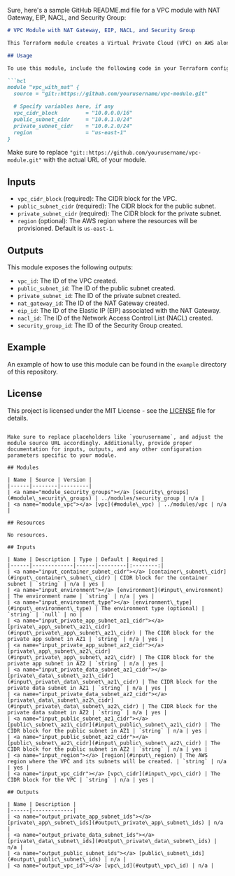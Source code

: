 Sure, here's a sample GitHub README.md file for a VPC module with NAT Gateway, EIP, NACL, and Security Group:

```markdown
# VPC Module with NAT Gateway, EIP, NACL, and Security Group

This Terraform module creates a Virtual Private Cloud (VPC) on AWS along with a NAT Gateway, Elastic IP (EIP), Network Access Control List (NACL), and Security Group.

## Usage

To use this module, include the following code in your Terraform configuration:

```hcl
module "vpc_with_nat" {
  source = "git::https://github.com/yourusername/vpc-module.git"

  # Specify variables here, if any
  vpc_cidr_block         = "10.0.0.0/16"
  public_subnet_cidr     = "10.0.1.0/24"
  private_subnet_cidr    = "10.0.2.0/24"
  region                 = "us-east-1"
}
```

Make sure to replace `"git::https://github.com/yourusername/vpc-module.git"` with the actual URL of your module.

## Inputs

- `vpc_cidr_block` (required): The CIDR block for the VPC.
- `public_subnet_cidr` (required): The CIDR block for the public subnet.
- `private_subnet_cidr` (required): The CIDR block for the private subnet.
- `region` (optional): The AWS region where the resources will be provisioned. Default is `us-east-1`.

## Outputs

This module exposes the following outputs:

- `vpc_id`: The ID of the VPC created.
- `public_subnet_id`: The ID of the public subnet created.
- `private_subnet_id`: The ID of the private subnet created.
- `nat_gateway_id`: The ID of the NAT Gateway created.
- `eip_id`: The ID of the Elastic IP (EIP) associated with the NAT Gateway.
- `nacl_id`: The ID of the Network Access Control List (NACL) created.
- `security_group_id`: The ID of the Security Group created.

## Example

An example of how to use this module can be found in the `example` directory of this repository.

## License

This project is licensed under the MIT License - see the [LICENSE](LICENSE) file for details.
```

Make sure to replace placeholders like `yourusername`, and adjust the module source URL accordingly. Additionally, provide proper documentation for inputs, outputs, and any other configuration parameters specific to your module.

## Modules

| Name | Source | Version |
|------|--------|---------|
| <a name="module_security_groups"></a> [security\_groups](#module\_security\_groups) | ../modules/security_group | n/a |
| <a name="module_vpc"></a> [vpc](#module\_vpc) | ../modules/vpc | n/a |

## Resources

No resources.

## Inputs

| Name | Description | Type | Default | Required |
|------|-------------|------|---------|:--------:|
| <a name="input_container_subnet_cidr"></a> [container\_subnet\_cidr](#input\_container\_subnet\_cidr) | CIDR block for the container subnet | `string` | n/a | yes |
| <a name="input_environment"></a> [environment](#input\_environment) | The environment name | `string` | n/a | yes |
| <a name="input_environment_type"></a> [environment\_type](#input\_environment\_type) | The environment type (optional) | `string` | `null` | no |
| <a name="input_private_app_subnet_az1_cidr"></a> [private\_app\_subnet\_az1\_cidr](#input\_private\_app\_subnet\_az1\_cidr) | The CIDR block for the private app subnet in AZ1 | `string` | n/a | yes |
| <a name="input_private_app_subnet_az2_cidr"></a> [private\_app\_subnet\_az2\_cidr](#input\_private\_app\_subnet\_az2\_cidr) | The CIDR block for the private app subnet in AZ2 | `string` | n/a | yes |
| <a name="input_private_data_subnet_az1_cidr"></a> [private\_data\_subnet\_az1\_cidr](#input\_private\_data\_subnet\_az1\_cidr) | The CIDR block for the private data subnet in AZ1 | `string` | n/a | yes |
| <a name="input_private_data_subnet_az2_cidr"></a> [private\_data\_subnet\_az2\_cidr](#input\_private\_data\_subnet\_az2\_cidr) | The CIDR block for the private data subnet in AZ2 | `string` | n/a | yes |
| <a name="input_public_subnet_az1_cidr"></a> [public\_subnet\_az1\_cidr](#input\_public\_subnet\_az1\_cidr) | The CIDR block for the public subnet in AZ1 | `string` | n/a | yes |
| <a name="input_public_subnet_az2_cidr"></a> [public\_subnet\_az2\_cidr](#input\_public\_subnet\_az2\_cidr) | The CIDR block for the public subnet in AZ2 | `string` | n/a | yes |
| <a name="input_region"></a> [region](#input\_region) | The AWS region where the VPC and its subnets will be created. | `string` | n/a | yes |
| <a name="input_vpc_cidr"></a> [vpc\_cidr](#input\_vpc\_cidr) | The CIDR block for the VPC | `string` | n/a | yes |

## Outputs

| Name | Description |
|------|-------------|
| <a name="output_private_app_subnet_ids"></a> [private\_app\_subnet\_ids](#output\_private\_app\_subnet\_ids) | n/a |
| <a name="output_private_data_subnet_ids"></a> [private\_data\_subnet\_ids](#output\_private\_data\_subnet\_ids) | n/a |
| <a name="output_public_subnet_ids"></a> [public\_subnet\_ids](#output\_public\_subnet\_ids) | n/a |
| <a name="output_vpc_id"></a> [vpc\_id](#output\_vpc\_id) | n/a |
